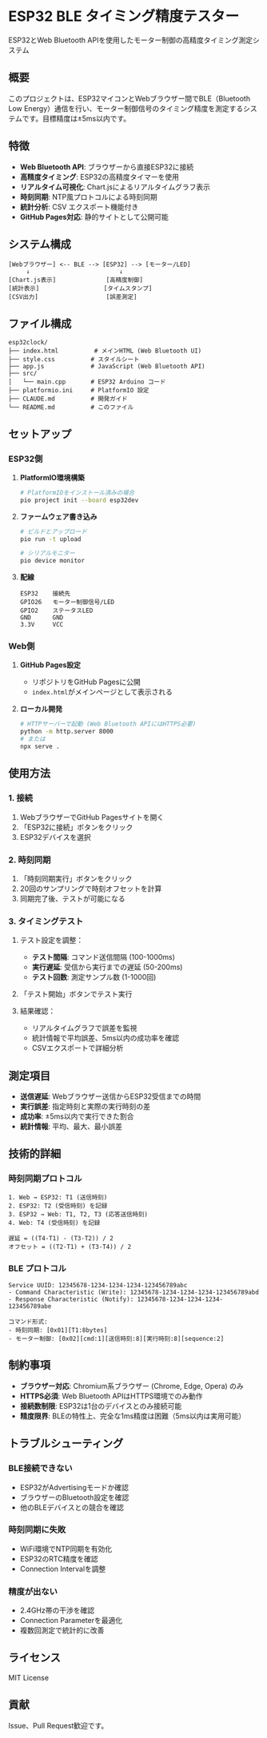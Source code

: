 # ESP32 BLE タイミング精度テスター

ESP32とWeb Bluetooth APIを使用したモーター制御の高精度タイミング測定システム

## 概要

このプロジェクトは、ESP32マイコンとWebブラウザー間でBLE（Bluetooth Low Energy）通信を行い、モーター制御信号のタイミング精度を測定するシステムです。目標精度は±5ms以内です。

## 特徴

- **Web Bluetooth API**: ブラウザーから直接ESP32に接続
- **高精度タイミング**: ESP32の高精度タイマーを使用
- **リアルタイム可視化**: Chart.jsによるリアルタイムグラフ表示
- **時刻同期**: NTP風プロトコルによる時刻同期
- **統計分析**: CSV エクスポート機能付き
- **GitHub Pages対応**: 静的サイトとして公開可能

## システム構成

```
[Webブラウザー] <-- BLE --> [ESP32] --> [モーター/LED]
     ↓                         ↓
[Chart.js表示]              [高精度制御]
[統計表示]                  [タイムスタンプ]
[CSV出力]                   [誤差測定]
```

## ファイル構成

```
esp32clock/
├── index.html          # メインHTML (Web Bluetooth UI)
├── style.css          # スタイルシート
├── app.js             # JavaScript (Web Bluetooth API)
├── src/
│   └── main.cpp       # ESP32 Arduino コード
├── platformio.ini     # PlatformIO 設定
├── CLAUDE.md          # 開発ガイド
└── README.md          # このファイル
```

## セットアップ

### ESP32側

1. **PlatformIO環境構築**
   ```bash
   # PlatformIOをインストール済みの場合
   pio project init --board esp32dev
   ```

2. **ファームウェア書き込み**
   ```bash
   # ビルドとアップロード
   pio run -t upload
   
   # シリアルモニター
   pio device monitor
   ```

3. **配線**
   ```
   ESP32    接続先
   GPIO26   モーター制御信号/LED
   GPIO2    ステータスLED
   GND      GND
   3.3V     VCC
   ```

### Web側

1. **GitHub Pages設定**
   - リポジトリをGitHub Pagesに公開
   - `index.html`がメインページとして表示される

2. **ローカル開発**
   ```bash
   # HTTPサーバーで起動 (Web Bluetooth APIにはHTTPS必要)
   python -m http.server 8000
   # または
   npx serve .
   ```

## 使用方法

### 1. 接続
1. WebブラウザーでGitHub Pagesサイトを開く
2. 「ESP32に接続」ボタンをクリック
3. ESP32デバイスを選択

### 2. 時刻同期
1. 「時刻同期実行」ボタンをクリック
2. 20回のサンプリングで時刻オフセットを計算
3. 同期完了後、テストが可能になる

### 3. タイミングテスト
1. テスト設定を調整：
   - **テスト間隔**: コマンド送信間隔 (100-1000ms)
   - **実行遅延**: 受信から実行までの遅延 (50-200ms)  
   - **テスト回数**: 測定サンプル数 (1-1000回)

2. 「テスト開始」ボタンでテスト実行

3. 結果確認：
   - リアルタイムグラフで誤差を監視
   - 統計情報で平均誤差、5ms以内の成功率を確認
   - CSVエクスポートで詳細分析

## 測定項目

- **送信遅延**: Webブラウザー送信からESP32受信までの時間
- **実行誤差**: 指定時刻と実際の実行時刻の差
- **成功率**: ±5ms以内で実行できた割合
- **統計情報**: 平均、最大、最小誤差

## 技術的詳細

### 時刻同期プロトコル
```
1. Web → ESP32: T1 (送信時刻)
2. ESP32: T2 (受信時刻) を記録
3. ESP32 → Web: T1, T2, T3 (応答送信時刻)
4. Web: T4 (受信時刻) を記録

遅延 = ((T4-T1) - (T3-T2)) / 2
オフセット = ((T2-T1) + (T3-T4)) / 2
```

### BLE プロトコル
```
Service UUID: 12345678-1234-1234-1234-123456789abc
- Command Characteristic (Write): 12345678-1234-1234-1234-123456789abd  
- Response Characteristic (Notify): 12345678-1234-1234-1234-123456789abe

コマンド形式:
- 時刻同期: [0x01][T1:8bytes]
- モーター制御: [0x02][cmd:1][送信時刻:8][実行時刻:8][sequence:2]
```

## 制約事項

- **ブラウザー対応**: Chromium系ブラウザー (Chrome, Edge, Opera) のみ
- **HTTPS必須**: Web Bluetooth APIはHTTPS環境でのみ動作
- **接続数制限**: ESP32は1台のデバイスとのみ接続可能
- **精度限界**: BLEの特性上、完全な1ms精度は困難（5ms以内は実用可能）

## トラブルシューティング

### BLE接続できない
- ESP32がAdvertisingモードか確認
- ブラウザーのBluetooth設定を確認
- 他のBLEデバイスとの競合を確認

### 時刻同期に失敗
- WiFi環境でNTP同期を有効化
- ESP32のRTC精度を確認
- Connection Intervalを調整

### 精度が出ない
- 2.4GHz帯の干渉を確認
- Connection Parameterを最適化
- 複数回測定で統計的に改善

## ライセンス

MIT License

## 貢献

Issue、Pull Request歓迎です。